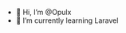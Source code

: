 - 👋 Hi, I’m @Opulx
- 🌱 I’m currently learning Laravel

<!---
Opulx/Opulx is a ✨ special ✨ repository because its `README.md` (this file) appears on your GitHub profile.
You can click the Preview link to take a look at your changes.
--->
